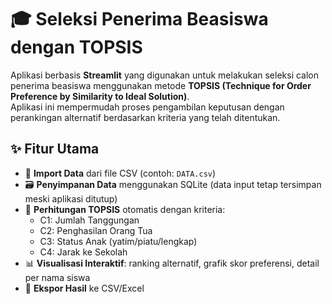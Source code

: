 # 🎓 Seleksi Penerima Beasiswa dengan TOPSIS

Aplikasi berbasis **Streamlit** yang digunakan untuk melakukan seleksi calon penerima beasiswa menggunakan metode **TOPSIS (Technique for Order Preference by Similarity to Ideal Solution)**.  
Aplikasi ini mempermudah proses pengambilan keputusan dengan perankingan alternatif berdasarkan kriteria yang telah ditentukan.

## ✨ Fitur Utama
- 📄 **Import Data** dari file CSV (contoh: `DATA.csv`)
- 🗃️ **Penyimpanan Data** menggunakan SQLite (data input tetap tersimpan meski aplikasi ditutup)
- 🧮 **Perhitungan TOPSIS** otomatis dengan kriteria:
  - C1: Jumlah Tanggungan  
  - C2: Penghasilan Orang Tua  
  - C3: Status Anak (yatim/piatu/lengkap)  
  - C4: Jarak ke Sekolah  
- 📊 **Visualisasi Interaktif**: ranking alternatif, grafik skor preferensi, detail per nama siswa
- 💾 **Ekspor Hasil** ke CSV/Excel
